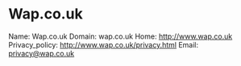 
# 	 Wap.co.uk

Name: 	 Wap.co.uk
Domain: wap.co.uk
Home: http://www.wap.co.uk
Privacy_policy: http://www.wap.co.uk/privacy.html
Email: privacy@wap.co.uk
